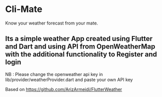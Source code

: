 # Cli-Mate

Know your weather forecast from your mate.


## Its a simple weather App created using Flutter and Dart and using API from OpenWeatherMap  with the additional functionality to Register and login
NB : Please change the openweather api key in  lib/provider/weatherProvider.dart and paste your own API key

Based on https://github.com/ArizArmeidi/FlutterWeather
